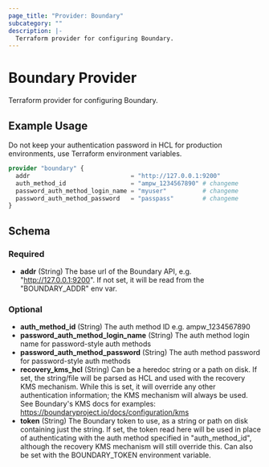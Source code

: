 ```yaml
---
page_title: "Provider: Boundary"
subcategory: ""
description: |-
  Terraform provider for configuring Boundary.
---
```


# Boundary Provider

Terraform provider for configuring Boundary.

## Example Usage

Do not keep your authentication password in HCL for production environments, use Terraform environment variables.

```terraform
provider "boundary" {
  addr                            = "http://127.0.0.1:9200"
  auth_method_id                  = "ampw_1234567890" # changeme
  password_auth_method_login_name = "myuser"          # changeme
  password_auth_method_password   = "passpass"        # changeme
}
```

<!-- schema generated by tfplugindocs -->
## Schema

### Required

- **addr** (String) The base url of the Boundary API, e.g. "http://127.0.0.1:9200". If not set, it will be read from the "BOUNDARY_ADDR" env var.

### Optional

- **auth_method_id** (String) The auth method ID e.g. ampw_1234567890
- **password_auth_method_login_name** (String) The auth method login name for password-style auth methods
- **password_auth_method_password** (String) The auth method password for password-style auth methods
- **recovery_kms_hcl** (String) Can be a heredoc string or a path on disk. If set, the string/file will be parsed as HCL and used with the recovery KMS mechanism. While this is set, it will override any other authentication information; the KMS mechanism will always be used. See Boundary's KMS docs for examples: https://boundaryproject.io/docs/configuration/kms
- **token** (String) The Boundary token to use, as a string or path on disk containing just the string. If set, the token read here will be used in place of authenticating with the auth method specified in "auth_method_id", although the recovery KMS mechanism will still override this. Can also be set with the BOUNDARY_TOKEN environment variable.